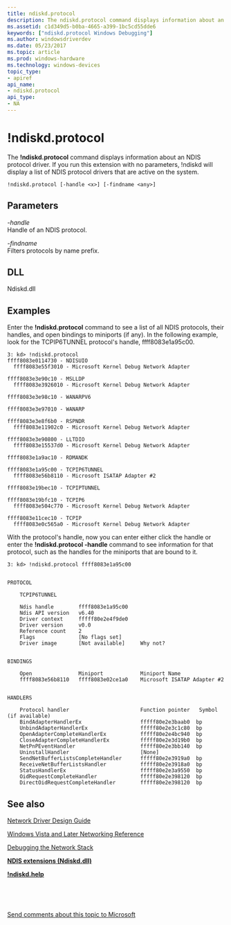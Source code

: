 ```yaml
---
title: ndiskd.protocol
description: The ndiskd.protocol command displays information about an NDIS protocol driver. 
ms.assetid: c1d349d5-b0ba-4665-a399-1bc5cd55dde6
keywords: ["ndiskd.protocol Windows Debugging"]
ms.author: windowsdriverdev
ms.date: 05/23/2017
ms.topic: article
ms.prod: windows-hardware
ms.technology: windows-devices
topic_type:
- apiref
api_name:
- ndiskd.protocol
api_type:
- NA
---
```


# !ndiskd.protocol


The **!ndiskd.protocol** command displays information about an NDIS protocol driver. If you run this extension with no parameters, !ndiskd will display a list of NDIS protocol drivers that are active on the system.

```
!ndiskd.protocol [-handle <x>] [-findname <any>] 
```

## <span id="ddk__devobj_dbg"></span><span id="DDK__DEVOBJ_DBG"></span>Parameters


<span id="_______-handle______"></span><span id="_______-HANDLE______"></span> *-handle*   
Handle of an NDIS protocol.

<span id="_______-findname______"></span><span id="_______-FINDNAME______"></span> *-findname*   
Filters protocols by name prefix.

## <span id="DLL"></span><span id="dll"></span>DLL


Ndiskd.dll

Examples
--------

Enter the **!ndiskd.protocol** command to see a list of all NDIS protocols, their handles, and open bindings to miniports (if any). In the following example, look for the TCPIP6TUNNEL protocol's handle, ffff8083e1a95c00.

```
3: kd> !ndiskd.protocol
ffff8083e0114730 - NDISUIO
  ffff8083e55f3010 - Microsoft Kernel Debug Network Adapter

ffff8083e3e90c10 - MSLLDP
  ffff8083e3926010 - Microsoft Kernel Debug Network Adapter

ffff8083e3e98c10 - WANARPV6

ffff8083e3e97010 - WANARP

ffff8083e3e8f6b0 - RSPNDR
  ffff8083e11902c0 - Microsoft Kernel Debug Network Adapter

ffff8083e3e90800 - LLTDIO
  ffff8083e15537d0 - Microsoft Kernel Debug Network Adapter

ffff8083e1a9ac10 - RDMANDK

ffff8083e1a95c00 - TCPIP6TUNNEL
  ffff8083e56b8110 - Microsoft ISATAP Adapter #2

ffff8083e19bec10 - TCPIPTUNNEL

ffff8083e19bfc10 - TCPIP6
  ffff8083e504c770 - Microsoft Kernel Debug Network Adapter

ffff8083e11cec10 - TCPIP
  ffff8083e0c565a0 - Microsoft Kernel Debug Network Adapter
```

With the protocol's handle, now you can enter either click the handle or enter the **!ndiskd.protocol -handle** command to see information for that protocol, such as the handles for the miniports that are bound to it.

```
3: kd> !ndiskd.protocol ffff8083e1a95c00


PROTOCOL

    TCPIP6TUNNEL

    Ndis handle        ffff8083e1a95c00
    Ndis API version   v6.40
    Driver context     fffff80e2e4f9de0
    Driver version     v0.0
    Reference count    2
    Flags              [No flags set]
    Driver image       [Not available]     Why not?


BINDINGS

    Open               Miniport            Miniport Name                        
    ffff8083e56b8110   ffff8083e02ce1a0    Microsoft ISATAP Adapter #2


HANDLERS

    Protocol handler                       Function pointer   Symbol (if available)
    BindAdapterHandlerEx                   fffff80e2e3baab0  bp
    UnbindAdapterHandlerEx                 fffff80e2e3c1c80  bp
    OpenAdapterCompleteHandlerEx           fffff80e2e4bc940  bp
    CloseAdapterCompleteHandlerEx          fffff80e2e3d19b0  bp
    NetPnPEventHandler                     fffff80e2e3bb140  bp
    UninstallHandler                       [None]
    SendNetBufferListsCompleteHandler      fffff80e2e3919a0  bp
    ReceiveNetBufferListsHandler           fffff80e2e3918a0  bp
    StatusHandlerEx                        fffff80e2e3a9550  bp
    OidRequestCompleteHandler              fffff80e2e398120  bp
    DirectOidRequestCompleteHandler        fffff80e2e398120  bp
```

## <span id="see_also"></span>See also


[Network Driver Design Guide](https://msdn.microsoft.com/windows/hardware/drivers/network/index)

[Windows Vista and Later Networking Reference](https://msdn.microsoft.com/library/windows/hardware/ff571081)

[Debugging the Network Stack](https://go.microsoft.com/fwlink/p/?linkid=845311)

[**NDIS extensions (Ndiskd.dll)**](ndis-extensions--ndiskd-dll-.md)

[**!ndiskd.help**](-ndiskd-help.md)

 

 

[Send comments about this topic to Microsoft](mailto:wsddocfb@microsoft.com?subject=Documentation%20feedback%20[debugger\debugger]:%20!ndiskd.protocol%20%20RELEASE:%20%285/15/2017%29&body=%0A%0APRIVACY%20STATEMENT%0A%0AWe%20use%20your%20feedback%20to%20improve%20the%20documentation.%20We%20don't%20use%20your%20email%20address%20for%20any%20other%20purpose,%20and%20we'll%20remove%20your%20email%20address%20from%20our%20system%20after%20the%20issue%20that%20you're%20reporting%20is%20fixed.%20While%20we're%20working%20to%20fix%20this%20issue,%20we%20might%20send%20you%20an%20email%20message%20to%20ask%20for%20more%20info.%20Later,%20we%20might%20also%20send%20you%20an%20email%20message%20to%20let%20you%20know%20that%20we've%20addressed%20your%20feedback.%0A%0AFor%20more%20info%20about%20Microsoft's%20privacy%20policy,%20see%20http://privacy.microsoft.com/default.aspx. "Send comments about this topic to Microsoft")





